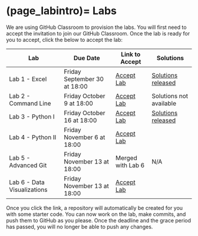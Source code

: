 (page_labintro)=
Labs
=======================

We are using GitHub Classroom to provision the labs. 
You will first need to accept the invitation to join our GitHub Classroom.
Once the lab is ready for you to accept, click the below to accept the lab:

| Lab                         | Due Date                     | Link to Accept                                        | Solutions               |
|-----------------------------|------------------------------|-------------------------------------------------------|-------------------------|
| Lab 1 - Excel               | Friday September 30 at 18:00 | [Accept Lab](https://classroom.github.com/a/LT5XhYBO) | [Solutions released]()  |
| Lab 2 - Command Line        | Friday October 9 at 18:00    | [Accept Lab](https://classroom.github.com/a/iswUpLNP) | Solutions not available |
| Lab 3 - Python I            | Friday October 16 at 18:00   | [Accept Lab](https://classroom.github.com/a/6V9fm8Hj) | [Solutions released]()  |
| Lab 4 - Python II           | Friday November 6 at 18:00   | [Accept Lab](https://classroom.github.com/a/TAb2B8d7) | []()                    |
| Lab 5 - Advanced Git        | Friday November 13 at 18:00  | Merged with Lab 6                                     | N/A                    |
| Lab 6 - Data Visualizations | Friday November 13 at 18:00  | [Accept Lab](https://classroom.github.com/a/kBZ7_9T-) | []()                    |

Once you click the link, a repository will automatically be created for you with some starter code.
You can now work on the lab, make commits, and push them to GitHub as you please. 
Once the deadline and the grace period has passed, you will no longer be able to push any changes.